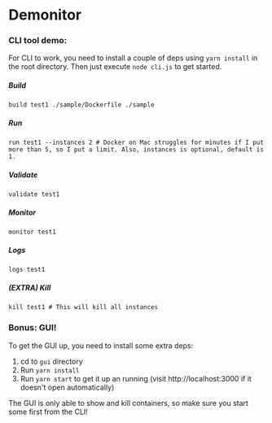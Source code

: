 # Demonitor

### CLI tool demo:

For CLI to work, you need to install a couple of deps using `yarn install` in the root directory.
Then just execute `node cli.js` to get started.

##### Build

```
build test1 ./sample/Dockerfile ./sample
```

##### Run

```
run test1 --instances 2 # Docker on Mac struggles for minutes if I put more than 5, so I put a limit. Also, instances is optional, default is 1.
```

##### Validate

```
validate test1
```

##### Monitor

```
monitor test1
```

##### Logs

```
logs test1
```

##### (EXTRA) Kill

```
kill test1 # This will kill all instances
```

### Bonus: GUI!

To get the GUI up, you need to install some extra deps:

1. cd to `gui` directory
2. Run `yarn install`
3. Run `yarn start` to get it up an running (visit http://localhost:3000 if it doesn't open automatically)

The GUI is only able to show and kill containers, so make sure you start some first from the CLI!
